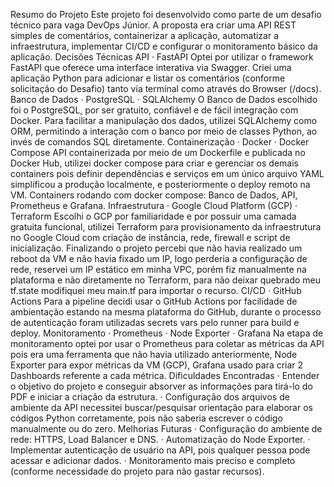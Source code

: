 Resumo do Projeto
 Este projeto foi desenvolvido como parte de um desafio técnico para vaga DevOps Júnior. A proposta era criar uma API REST simples de comentários, containerizar a aplicação, automatizar a infraestrutura, implementar CI/CD e configurar o monitoramento básico da aplicação.
Decisões Técnicas
API
·	FastAPI
Optei por utilizar o framework FastAPI que oferece uma interface interativa via Swagger. Criei uma aplicação Python para adicionar e listar os comentários (conforme solicitação do Desafio) tanto via terminal como através do Browser (/docs).
Banco de Dados
·	PostgreSQL
·	SQLAlchemy
O Banco de Dados escolhido foi o PostgreSQL, por ser gratuito, confiável e de fácil integração com Docker. Para facilitar a manipulação dos dados, utilizei SQLAlchemy como ORM, permitindo a interação com o banco por meio de classes Python, ao invés de comandos SQL diretamente.
Containerização
·	Docker
·	Docker Compose
API containerizada por meio de um Dockerfile e publicada no Docker Hub, utilizei docker compose para criar e gerenciar os demais containers pois definir dependências e serviços em um único arquivo YAML simplificou a produção localmente, e posteriormente o deploy remoto na VM. 
Containers rodando com docker compose: Banco de Dados, API, Prometheus e Grafana.
Infraestrutura
·	Google Cloud Platform (GCP)
·	Terraform
Escolhi o GCP por familiaridade e por possuir uma camada gratuita funcional, utilizei Terraform para provisionamento da infraestrutura no Google Cloud com criação de instância, rede, firewall e script de inicialização. Finalizando o projeto percebi que não havia realizado um reboot da VM e não havia fixado um IP, logo perderia a configuração de rede, reservei um IP estático em minha VPC, porém fiz manualmente na plataforma e não diretamente no Terraform, para não deixar quebrado meu tf.state modifiquei meu main.tf para importar o recurso.
CI/CD
·	GitHub Actions
Para a pipeline decidi usar o GitHub Actions por facilidade de ambientação estando na mesma plataforma do GitHub, durante o processo de autenticação foram utilizadas secrets vars pelo runner para build e deploy.
Monitoramento
·	Prometheus
·	Node Exporter
·	Grafana
Na etapa de monitoramento optei por usar o Prometheus para coletar as métricas da API pois era uma ferramenta que não havia utilizado anteriormente, Node Exporter para expor métricas da VM (GCP), Grafana usado para criar 2 Dashboards referente a cada métrica.
Dificuldades Encontradas
·	Entender o objetivo do projeto e conseguir absorver as informações para tirá-lo do PDF e iniciar a criação da estrutura.
·	Configuração dos arquivos de ambiente da API necessitei buscar/pesquisar orientação para elaborar os códigos Python corretamente, pois não saberia escrever o código manualmente ou do zero.
Melhorias Futuras
·	Configuração do ambiente de rede: HTTPS, Load Balancer e DNS.
·	Automatização do Node Exporter.
·	Implementar autenticação de usuário na API, pois qualquer pessoa pode acessar e adicionar dados.
·	Monitoramento mais preciso e completo (conforme necessidade do projeto para não gastar recursos).



